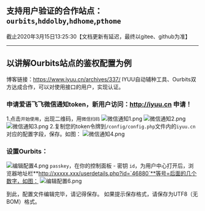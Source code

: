 ## 支持用户验证的合作站点：`ourbits`,`hddolby`,`hdhome`,`pthome`
截止2020年3月15日13:25:30【文档更新有延迟，最终以gitee、github为准】


----------



## 以讲解Ourbits站点的鉴权配置为例
博客链接：https://www.iyuu.cn/archives/337/
IYUU自动辅种工具、Ourbits双方达成合作，可以对使用接口的用户，实现认证。
### 申请爱语飞飞微信通知token，新用户访问：http://iyuu.cn 申请！
1.点击`开始使用`，出现二维码，用`微信扫码`
![微信通知1.png][1]
![微信通知2.png][2]
![微信通知3.png][3]
2.复制您的token令牌到`/config/config.php`文件内的`iyuu.cn`对应的配置字段，保存。如图：
![微信通知4.png][4]

### 设置Ourbits：
![编辑配置4.png][5]
`passkey`，在你的控制面板 - 密钥
`id`，为用户中心打开后，浏览器地址栏**http://xxxxx.xxx/userdetails.php?id=`46880`**等号=后面的几个数字，如图：
![编辑配置6.png][6]

到此，配置文件编辑完毕，请记得保存。
如果提示保存格式，请保存为UTF8（无BOM）格式。

[1]: https://www.iyuu.cn/usr/uploads/2019/12/2331433923.png
[2]: https://www.iyuu.cn/usr/uploads/2019/12/3324442680.png
[3]: https://www.iyuu.cn/usr/uploads/2019/12/3181272964.png
[4]: https://www.iyuu.cn/usr/uploads/2019/12/3669828008.png
[5]: https://www.iyuu.cn/usr/uploads/2019/12/3696916642.png
[6]: https://www.iyuu.cn/usr/uploads/2019/12/1230288911.png